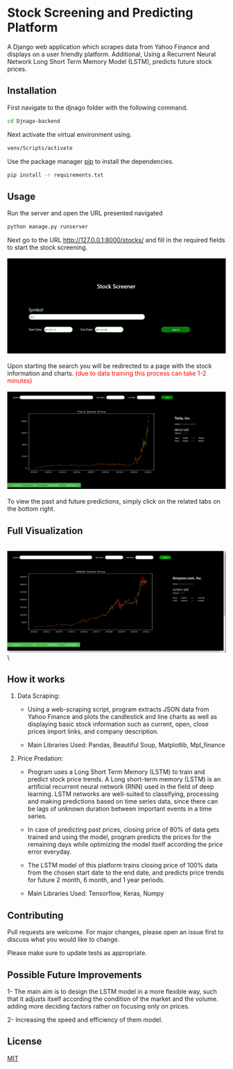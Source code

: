# Stock Screening and Predicting Platform
A Django web application which scrapes data from Yahoo Finance and displays on a user friendly platform. Additional, Using a Recurrent Neural Network Long Short Term Memory Model (LSTM), predicts future stock prices.

## Installation

First navigate to the djnago folder with the following command.

```bash
cd Djnago-backend
```

Next activate the virtual environment using.

```bash
venv/Scripts/activate
```

Use the package manager [pip](https://pip.pypa.io/en/stable/) to install the dependencies.

```bash
pip install -r requirements.txt
```

## Usage

Run the server and open the URL presented navigated

```bash
python manage.py runserver
```

Next go to the URL http://127.0.0.1:8000/stocks/ and fill in the required fields to start the stock screening.
\
\
![Home](visuals/home.png)
\
\
Upon starting the search you will be redirected to a page with the stock information and charts.  <span style="color:red">(due to data training this process can take 1-2 minutes)</span>
\
\
![Screener](visuals/screen.png)
\
\
To view the past and future predictions, simply click on the related tabs on the bottom right.


## Full Visualization
\
![full](visuals/stockPlatform.gif)
\

## How it works

1. Data Scraping:
    - Using a web-scraping script, program extracts JSON data from Yahoo Finance and plots the candlestick and line charts as well as displaying basic stock information such as current, open, close prices import links, and company description.

    - Main Libraries Used: Pandas, Beautiful Soup, Matplotlib, Mpl_finance



2. Price Predation:
    - Program uses a Long Short Term Memory (LSTM) to train and predict stock price trends. A Long short-term memory (LSTM) is an artificial recurrent neural network (RNN) used in the field of deep learning. LSTM networks are well-suited to classifying, processing and making predictions based on time series data, since there can be lags of unknown duration between important events in a time series.

    - In case of predicting past prices, closing price of 80% of data gets trained and using the model, program predicts the prices for the remaining days while optimizing the model itself according the price error everyday.

    - The LSTM model of this platform trains closing price of 100% data from the chosen start date to the  end date, and predicts price trends for future 2 month, 6 month, and 1 year periods.

    - Main Libraries Used: Tensorflow, Keras, Numpy


## Contributing
Pull requests are welcome. For major changes, please open an issue first to discuss what you would like to change.

Please make sure to update tests as appropriate.


## Possible Future Improvements

1- The main aim is to design the LSTM model in a more flexible way, such that it adjusts itself according the condition of the market and the volume. adding more deciding factors rather on focusing only on prices.

2- Increasing the speed and efficiency of them model.


## License
[MIT](https://choosealicense.com/licenses/mit/)

